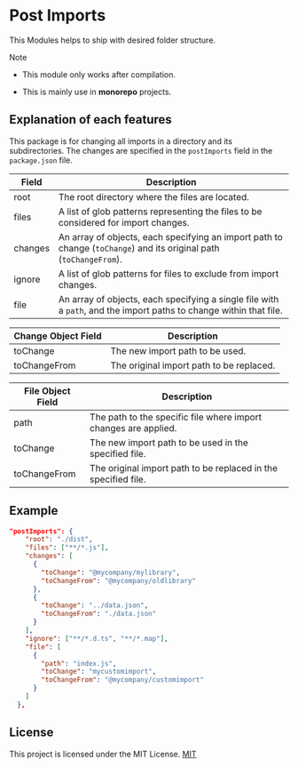 # Post Imports

This Modules helps to ship with desired folder structure.

> [!NOTE]
> - This module only works after compilation. 
>
> - This is mainly use in **monorepo** projects.

## Explanation of each features

This package is for changing all imports in a directory and its subdirectories.
The changes are specified in the `postImports` field in the `package.json` file.

| Field       | Description                                                                                     |
|-------------|-------------------------------------------------------------------------------------------------|
| root        | The root directory where the files are located.                                                 |
| files       | A list of glob patterns representing the files to be considered for import changes.            |
| changes     | An array of objects, each specifying an import path to change (`toChange`) and its original path (`toChangeFrom`). |
| ignore      | A list of glob patterns for files to exclude from import changes.                               |
| file        | An array of objects, each specifying a single file with a `path`, and the import paths to change within that file. |

| Change Object Field | Description                                                       |
|---------------------|-------------------------------------------------------------------|
| toChange            | The new import path to be used.                                   |
| toChangeFrom        | The original import path to be replaced.                          |

| File Object Field   | Description                                                       |
|---------------------|-------------------------------------------------------------------|
| path                | The path to the specific file where import changes are applied.   |
| toChange            | The new import path to be used in the specified file.             |
| toChangeFrom        | The original import path to be replaced in the specified file.    |

## Example

```json
"postImports": {
    "root": "./dist",
    "files": ["**/*.js"],
    "changes": [
      {
        "toChange": "@mycompany/mylibrary",
        "toChangeFrom": "@mycompany/oldlibrary"
      },
      {
        "toChange": "../data.json",
        "toChangeFrom": "./data.json"
      }
    ],
    "ignore": ["**/*.d.ts", "**/*.map"],
    "file": [
      {
        "path": "index.js",
        "toChange": "mycustomimport",
        "toChangeFrom": "@mycompany/customimport"
      }
    ]
  },
```

## License

This project is licensed under the MIT License.
[MIT](LICENSE)
